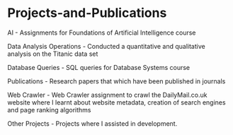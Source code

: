 # Projects-and-Publications

AI - Assignments for Foundations of Artificial Intelligence course

Data Analysis Operations - Conducted a quantitative and qualitative analysis on the Titanic data set

Database Queries - SQL queries for Database Systems course

Publications - Research papers that which have been published in journals

Web Crawler - Web Crawler assignment to crawl the DailyMail.co.uk website where I learnt about website metadata, creation of search engines and page ranking algorithms

Other Projects - Projects where I assisted in development.
